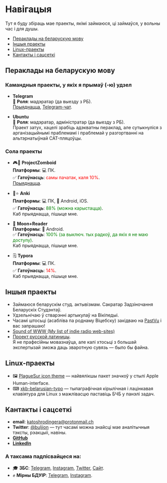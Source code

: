 # Навігацыя

Тут я буду збіраць мае праекты, якімі займаюся, ці займаўся, у вольны час і для душы.

- [Пераклады на беларускую мову](#пераклады-на-беларускую-мову)
- [Іншыя праекты](#іншыя-праекты)
- [Linux-праекты](#Linux-праекты)
- [Кантакты і сацсеткі](#кантакты-і-сацсеткі)

## Пераклады на беларускую мову

### Камандныя праекты, у якіх я прымаў (-ю) удзел

* **Telegram**  
🔰 **Роля**: мадэратар (да выезду з РБ).  
[Прыяднацца](https://translations.telegram.org/be/), [Telegram-чат](https://t.me/peraklad).

* **Ubuntu**  
🔰 **Роля**: мадэратар, адміністратар (да выезду з РБ).  
Праект затух, хацелі зрабіць адэкватны пераклад, але сутыкнуліся з арганізацыйнымі праблемамі і праблемай у разгортванні на альтэрнатыўнай CAT-пляцоўцы.

### Сола праекты

* 🎮🧟 **ProjectZomboid**  
**Платформы**: 💻 ПК.  
✅ **Гатоўнасць**: <span style="color:red;">самы пачатак, каля 10%</span>.  
[Прыяднацца](https://t.co/nw459BHElP).

* 🎴⭐ **Anki**  
**Платформы**: 💻 ПК, 📱 Android, iOS.  
✅ **Гатоўнасць**: <span style="color:green;">88% (можна карыстацца)</span>.  
Каб прыяднацца, пішыце мне.

* 📖 **Moon+Reader**  
**Платформы**: 📱 Android.  
✅ **Гатоўнасць**: <span style="color:green;">100% (за выключ. тых радкоў, да якіх я не маю доступу)</span>.  
Каб прыяднацца, пішыце мне.

* 🗒 **Typora**  
**Платформы**: 💻 ПК.  
✅ **Гатоўнасць**: <span style="color:red;">14%</span>.  
Каб прыяднацца, пішыце мне.

## Іншыя праекты

* Займаюся беларускім студ. актывізмам. Сакратар Задзіночання Беларускіх Студэнтаў.
* Удзельнічаю ў стварэнні артыкулаў на Вікіпедыі.
* Часамі штосьці (асабліва па роднаму Віцебску) закідваю на [PastVu](https://pastvu.com/) і вас запрашаю!
* [Sound of WWW (My list of indie radio web-sites)](https://gist.github.com/PlagaMedicum/a67726989e6d2d15b81a86df584cda71)
* [Проект русской латиницы](https://gist.github.com/PlagaMedicum/a774025f20e01810bb075a0cad82df79).  
Я не прафесійны мовазнаўца, але калі хтосьці з большай экспертызай зможа даць зваротную сувязь — было бы файна.

## Linux-праекты

- 🖼 [PlagueSur icon theme](https://github.com/PlagaMedicum/PlagueSur-icon-theme) — найвялікшы пакет значкоў у стылі Apple Human-interface.
- ⌨ [xkb-belarusian-typo](https://github.com/PlagaMedicum/xkb-belarusian-typo) — тыпаграфічная кірылічная і лацінкавая клавіятура для Linux з мажлівасцю паставіць БЧБ у панэлі задач.

## Кантакты і сацсеткі

- **email**: katoshrodingera@protonmail.ch
- **Twitter**: [@buljion](https://twitter.com/buljion) — тут часамі можна знайсці мае аналітычныя тэксты, рэакцыіі, навіны.
- **[GitHub](https://github.com/PlagaMedicum)**
- **[LinkedIn](https://www.linkedin.com/in/plagamedicum/)**

### А таксама падпісвайцеся на:
- 🎓 **ЗБС**: [Telegram](https://t.me/zbsunion), [Instagram](https://www.instagram.com/zbsunion/), [Twitter](https://twitter.com/zbsunion), [Сайт](https://zbsunion.by/).
- ✊ **Мірны БДУІР**: [Telegram](https://t.me/peaceful_bsuir), [Instagram](https://www.instagram.com/peaceful_bsuir/).
